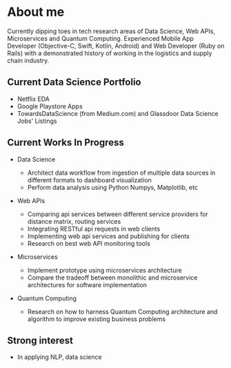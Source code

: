 # About me

Currently dipping toes in tech research areas of Data Science, Web APIs, Microservices and Quantum Computing. Experienced Mobile App Developer (Objective-C, Swift, Kotlin, Android) and Web Developer (Ruby on Rails) with a demonstrated history of working in the logistics and supply chain industry.

## Current Data Science Portfolio
* Netflix EDA
* Google Playstore Apps
* TowardsDataScience (from Medium.com) and Glassdoor Data Science Jobs' Listings

## Current Works In Progress

* Data Science
  * Architect data workflow from ingestion of multiple data sources in different formats to dashboard visualization
  * Perform data analysis using Python Numpys, Matplotlib, etc

* Web APIs
  * Comparing api services between different service providers for distance matrix, routing services
  * Integrating RESTful api requests in web clients
  * Implementing web api services and publishing for clients
  * Research on best web API monitoring tools

* Microservices
  * Implement prototype using microservices architecture
  * Compare the tradeoff between monolithic and microservice architectures for software implementation

* Quantum Computing
  * Research on how to harness Quantum Computing architecture and algorithm to improve existing business problems
 
 ## Strong interest
  * In applying NLP, data science

<!---
- 👋 Hi, I’m @LiyanaRoslie
- 👀 I’m interested in most interested in the NLP data science domain
- 🌱 I’m currently learning web apis, data science, microservices and quantum computing
- 💞️ I’m looking to collaborate on anything tech-related
- 📫 How to reach me ...
LiyanaRoslie/LiyanaRoslie is a ✨ special ✨ repository because its `README.md` (this file) appears on your GitHub profile.
You can click the Preview link to take a look at your changes.
--->
